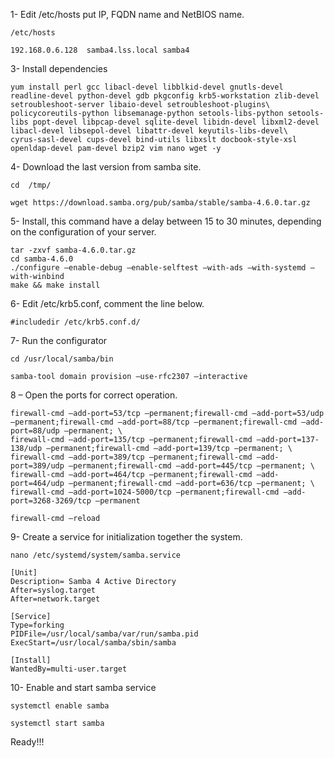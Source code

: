 1- Edit /etc/hosts put IP,  FQDN name and NetBIOS name.

    /etc/hosts

    192.168.0.6.128  samba4.lss.local samba4

3- Install dependencies

    yum install perl gcc libacl-devel libblkid-devel gnutls-devel readline-devel python-devel gdb pkgconfig krb5-workstation zlib-devel setroubleshoot-server libaio-devel setroubleshoot-plugins\
    policycoreutils-python libsemanage-python setools-libs-python setools-libs popt-devel libpcap-devel sqlite-devel libidn-devel libxml2-devel libacl-devel libsepol-devel libattr-devel keyutils-libs-devel\
    cyrus-sasl-devel cups-devel bind-utils libxslt docbook-style-xsl openldap-devel pam-devel bzip2 vim nano wget -y

4-  Download the last version from samba site.

    cd  /tmp/

    wget https://download.samba.org/pub/samba/stable/samba-4.6.0.tar.gz

5- Install, this command have a delay between 15 to 30 minutes, depending on the configuration of your server.

    tar -zxvf samba-4.6.0.tar.gz
    cd samba-4.6.0
    ./configure –enable-debug –enable-selftest –with-ads –with-systemd –with-winbind
    make && make install

6- Edit  /etc/krb5.conf,  comment the line below.

    #includedir /etc/krb5.conf.d/

7- Run the configurator

    cd /usr/local/samba/bin

    samba-tool domain provision –use-rfc2307 –interactive

8 –  Open the ports for correct operation.

    firewall-cmd –add-port=53/tcp –permanent;firewall-cmd –add-port=53/udp –permanent;firewall-cmd –add-port=88/tcp –permanent;firewall-cmd –add-port=88/udp –permanent; \
    firewall-cmd –add-port=135/tcp –permanent;firewall-cmd –add-port=137-138/udp –permanent;firewall-cmd –add-port=139/tcp –permanent; \
    firewall-cmd –add-port=389/tcp –permanent;firewall-cmd –add-port=389/udp –permanent;firewall-cmd –add-port=445/tcp –permanent; \
    firewall-cmd –add-port=464/tcp –permanent;firewall-cmd –add-port=464/udp –permanent;firewall-cmd –add-port=636/tcp –permanent; \
    firewall-cmd –add-port=1024-5000/tcp –permanent;firewall-cmd –add-port=3268-3269/tcp –permanent

    firewall-cmd –reload

9- Create a service for initialization together the system.

    nano /etc/systemd/system/samba.service

    [Unit]
    Description= Samba 4 Active Directory
    After=syslog.target
    After=network.target

    [Service]
    Type=forking
    PIDFile=/usr/local/samba/var/run/samba.pid
    ExecStart=/usr/local/samba/sbin/samba

    [Install]
    WantedBy=multi-user.target

10- Enable and start samba service

    systemctl enable samba

    systemctl start samba

Ready!!!
